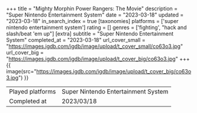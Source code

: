 +++
title = "Mighty Morphin Power Rangers: The Movie"
description = "Super Nintendo Entertainment System"
date = "2023-03-18"
updated = "2023-03-18"
in_search_index = true
[taxonomies]
platforms = ['super nintendo entertainment system']
rating = []
genres = ['fighting', "hack and slash/beat 'em up"]
[extra]
subtitle = "Super Nintendo Entertainment System"
completed_at = "2023-03-18"
url_cover_small = "https://images.igdb.com/igdb/image/upload/t_cover_small/co63o3.jpg"
url_cover_big = "https://images.igdb.com/igdb/image/upload/t_cover_big/co63o3.jpg"
+++
{{ image(src="https://images.igdb.com/igdb/image/upload/t_cover_big/co63o3.jpg") }}

|              |            |
| ------------ | ---------- |
| Played platforms    | Super Nintendo Entertainment System |
| Completed at | 2023/03/18 |

